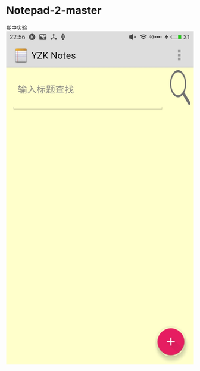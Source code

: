 # Notepad-2-master
期中实验
![photo](https://github.com/YZK216338/Notepad-2-master/blob/master/app/src/main/res/drawable/1.jpg)
